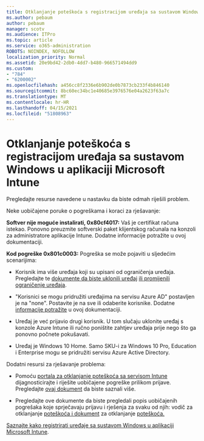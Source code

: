 ```yaml
---
title: Otklanjanje poteškoća s registracijom uređaja sa sustavom Windows u aplikaciji Microsoft Intune
ms.author: pebaum
author: pebaum
manager: scotv
ms.audience: ITPro
ms.topic: article
ms.service: o365-administration
ROBOTS: NOINDEX, NOFOLLOW
localization_priority: Normal
ms.assetid: 20e9bd42-2db0-4dd7-b480-966571494dd9
ms.custom:
- "784"
- "6200002"
ms.openlocfilehash: a456cc8f2336e6b902de0b7873cb233f4b846140
ms.sourcegitcommit: 8bc60ec34bc1e40685e3976576e04a2623f63a7c
ms.translationtype: MT
ms.contentlocale: hr-HR
ms.lasthandoff: 04/15/2021
ms.locfileid: "51808963"
---
```

# <a name="troubleshoot-issues-with-enrolling-windows-devices-in-microsoft-intune"></a>Otklanjanje poteškoća s registracijom uređaja sa sustavom Windows u aplikaciji Microsoft Intune

Pregledajte resurse navedene u nastavku da biste odmah riješili problem.
  
Neke uobičajene poruke o pogreškama i koraci za rješavanje:
  
 **Softver nije moguće instalirati, 0x80cf4017:** Vaš je certifikat računa istekao. Ponovno preuzmite softverski paket klijentskog računala na konzoli za administratore aplikacije Intune. Dodatne informacije potražite u ovoj dokumentaciji.
  
 **Kod pogreške 0x801c0003:** Pogreška se može pojaviti u sljedećim scenarijima:
  
-  Korisnik ima više uređaja koji su upisani od ograničenja uređaja. Pregledajte te [dokumente da biste uklonili uređaj](https://docs.microsoft.com/intune/devices-wipe) [ili promijenili ograničenje uređaja](https://docs.microsoft.com/intune/enrollment-restrictions-set#set-device-limit-restrictions).

-  "Korisnici se mogu pridružiti uređajima na servisu Azure AD" postavljen je na "none". Postavite je na sve ili odaberite korisnike. Dodatne [informacije potražite](https://docs.microsoft.com/azure/active-directory/device-management-azure-portal#configure-device-settings) u ovoj dokumentaciji.

-  Uređaj je već prijavio drugi korisnik. U tom slučaju uklonite uređaj s konzole Azure Intune ili ručno poništite zahtjev uređaja prije nego što ga ponovno počnete pokušavati.

-  Uređaj je Windows 10 Home. Samo SKU-i za Windows 10 Pro, Education i Enterprise mogu se pridružiti servisu Azure Active Directory.

Dodatni resursi za rješavanje problema:
  
-  Pomoću [portala za otklanjanje poteškoća sa servisom Intune](https://devicemanagement.microsoft.com/#blade/Microsoft_Intune_DeviceSettings/TroubleshootBlade) dijagnosticirajte i riješite uobičajene pogreške prilikom prijave. Pregledajte [ovaj dokument](https://docs.microsoft.com/intune/help-desk-operators) da biste saznali više.

-  Pregledajte ove dokumente da biste pregledali popis uobičajenih pogrešaka koje sprječavaju prijavu i rješenja za svaku od njih: vodič za otklanjanje [poteškoća i dokument](https://support.microsoft.com/help/4089533/troubleshooting-windows-device-enrollment-problems-in-microsoft-intune) za otklanjanje [poteškoća.](https://docs.microsoft.com/troubleshoot/mem/intune/troubleshoot-device-enrollment-in-intune)

[Saznajte kako registrirati uređaje sa sustavom Windows u aplikaciji Microsoft Intune](https://docs.microsoft.com/intune/windows-enroll).
